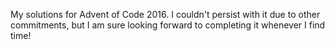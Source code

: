 My solutions for Advent of Code 2016. I couldn't persist with it due to other commitments, but I am sure looking forward to completing it whenever I find time!
